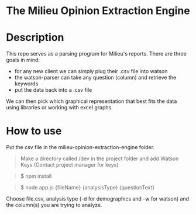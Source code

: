 # The Milieu Opinion Extraction Engine

Description
===========

This repo serves as a parsing program for Milieu's reports. There are three goals in mind:

- for any new client we can simply plug their .csv file into watson
- the watson-parser can take any question (column) and retrieve the keywords
- put the data back into a .csv file

We can then pick which graphical representation that best fits the data using libraries or working with excel graphs.

How to use
=======
Put the csv file in the milieu-opinion-extraction-engine folder.

>Make a directory called /dev in the project folder and add Watson Keys (Contact project manager for keys)

>$ npm install

>$ node app.js {fileName} {analysisType} {questionText}

Choose file.csv, analysis type (-d for demographics and -w for watson) and the column(s) you are trying to analyze.
